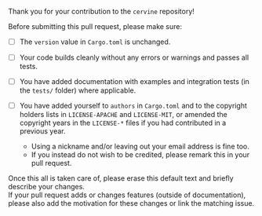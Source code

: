 <!-- markdownlint-disable first-line-heading -->

Thank you for your contribution to the `cervine` repository!

Before submitting this pull request, please make sure:

* [ ] The `version` value in `Cargo.toml` is unchanged.

* [ ] Your code builds cleanly without any errors or warnings and passes all tests.

* [ ] You have added documentation with examples and integration tests (in the `tests/` folder) where applicable.

* [ ] You have added yourself to `authors` in `Cargo.toml` and to the copyright holders lists in `LICENSE-APACHE` and `LICENSE-MIT`, or amended the copyright years in the `LICENSE-*` files if you had contributed in a previous year.  
  * Using a nickname and/or leaving out your email address is fine too.
  * If you instead do not wish to be credited, please remark this in your pull request.

Once this all is taken care of, please erase this default text and briefly describe your changes.  
If your pull request adds or changes features (outside of documentation), please also add the motivation for these changes or link the matching issue.
